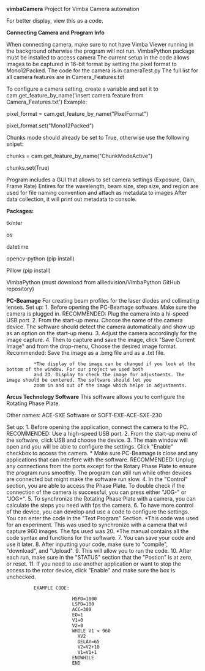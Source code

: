**vimbaCamera**
Project for Vimba Camera automation

For better display, view this as a code. 

**Connecting Camera and Program Info**

When connecting camera, make sure to not have Vimba Viewer running in the background otherwise the program will not run.
VimbaPython package must be installed to access camera
The current setup in the code allows images to be captured in 16-bit format by setting the pixel format to Mono12Packed.
The code for the camera is in cameraTest.py
The full list for all camera features are in Camera_Features.txt

To configure a camera setting, create a variable and set it to cam.get_feature_by_name('insert camera feature from Camera_Features.txt')
Example:

pixel_format = cam.get_feature_by_name("PixelFormat")

pixel_format.set("Mono12Packed")


Chunks mode should already be set to True, otherwise use the following snipet:

chunks = cam.get_feature_by_name("ChunkModeActive")

chunks.set(True)

Program includes a GUI that allows to set camera settings (Exposure, Gain, Frame Rate)
Entires for the wavelength, beam size, step size, and region are used for file naming convention and attach as metadata to images
After data collection, it will print out metadata to console.

**Packages:**

tkinter

os

datetime

opencv-python (pip install)

Pillow (pip install)

VimbaPython (must download from alliedvision/VimbaPython GitHub repository)

**PC-Beamage**
For creating beam profiles for the laser diodes and collimating lenses. 
Set up:
              1. Before opening the PC-Beamage software. Make sure the camera is plugged in. 
              RECOMMENDED: Plug the camera into a hi-speed USB port.
              2. From the start-up menu. Choose the name of the camera device. The software should
              detect the camera automatically and show up as an option on the start-up menu. 
              3. Adjust the camera accordingly for the image capture.
              4. Then to capture and save the image, click "Save Current Image" and from the drop-menu,
              Choose the desired image format. 
              Recommended: Save the image as a .bmg file and as a .txt file.
              
              *The display of the image can be changed if you look at the bottom of the window. For our project we used both
              and 2D. Display to check the image for adjustments. The image should be centered. The software should let you
              zoom in and out of the image which helps in adjustments.


            
              
      
**Arcus Technology Software**
This software allows you to configure the Rotating Phase Plate. 

Other names: ACE-SXE Software or SOFT-EXE-ACE-SXE-230

Set up:
              1. Before opening the application, connect the camera to the PC. RECOMMENDED: Use a high-speed
              USB port.
              2. From the start-up menu of the software, click USB and choose the device. 
              3. The main window will open and you will be able to configure the settings. Click "Enable" checkbox to 
              access the camera. 
              * Make sure PC-Beamage is close and any applications that can interfere with the software. RECOMMENDED:
              Unplug any connections from the ports except for the Rotary Phase Plate to ensure the program runs smoothly. 
              The program can still run while other devices are connected but might make the software run slow. 
              4. In the "Control" section, you are able to access the Phase Plate. To double check if the connection
              of the camera is successful, you can press either "JOG-" or "JOG+".
              5. To synchronize the Rotating Phase Plate with a camera, you can calculate the steps you need with fps
              the camera.
              6. To have more control of the device, you can develop and use a code to configure the settings. 
              You can enter the code in the "Text Program" Section.
              *This code was used for an experiment. This was used to synchronize with a camera that will 
              capture 960 images. The fps used was 20. 
              *The manual contains all the code syntax and functions for the software.
              7. You can save your code and use it later. 
              8. After inputting your code, make sure to "compile", "download", and "Upload".
              9. This will allow you to run the code.
              10. After each run, make sure in the "STATUS" section that the "Postion" is at zero, or reset. 
              11. If you need to use another application or want to stop the access to the rotor device, click
              "Enable" and make sure the box is unchecked.

              EXAMPLE CODE:
    
                            HSPD=1000
                            LSPD=100
                            ACC=300
                            EO=1
                            V1=0
                            V2=0
                            WHILE V1 < 960
                              XV2
                              DELAY=65
                              V2=V2+10
                              V1=V1+1
                            ENDWHILE
                            END
              
 
              

             










                      

